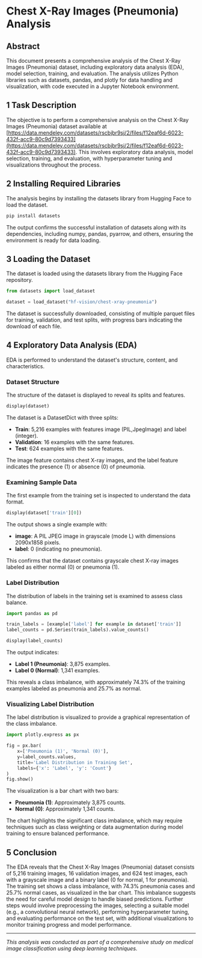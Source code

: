 # Chest X-Ray Images (Pneumonia) Analysis

## Abstract

This document presents a comprehensive analysis of the Chest X-Ray Images (Pneumonia) dataset, including exploratory data analysis (EDA), model selection, training, and evaluation. The analysis utilizes Python libraries such as datasets, pandas, and plotly for data handling and visualization, with code executed in a Jupyter Notebook environment.

## 1 Task Description

The objective is to perform a comprehensive analysis on the Chest X-Ray Images (Pneumonia) dataset available at [https://data.mendeley.com/datasets/rscbjbr9sj/2/files/f12eaf6d-6023-432f-acc9-80c9d7393433](https://data.mendeley.com/datasets/rscbjbr9sj/2/files/f12eaf6d-6023-432f-acc9-80c9d7393433). This involves exploratory data analysis, model selection, training, and evaluation, with hyperparameter tuning and visualizations throughout the process.

## 2 Installing Required Libraries

The analysis begins by installing the datasets library from Hugging Face to load the dataset.

```bash
pip install datasets
```

The output confirms the successful installation of datasets along with its dependencies, including numpy, pandas, pyarrow, and others, ensuring the environment is ready for data loading.

## 3 Loading the Dataset

The dataset is loaded using the datasets library from the Hugging Face repository.

```python
from datasets import load_dataset

dataset = load_dataset("hf-vision/chest-xray-pneumonia")
```

The dataset is successfully downloaded, consisting of multiple parquet files for training, validation, and test splits, with progress bars indicating the download of each file.

## 4 Exploratory Data Analysis (EDA)

EDA is performed to understand the dataset's structure, content, and characteristics.

### Dataset Structure

The structure of the dataset is displayed to reveal its splits and features.

```python
display(dataset)
```

The dataset is a DatasetDict with three splits:

- **Train**: 5,216 examples with features image (PIL,JpegImage) and label (integer).
- **Validation**: 16 examples with the same features.
- **Test**: 624 examples with the same features.

The image feature contains chest X-ray images, and the label feature indicates the presence (1) or absence (0) of pneumonia.

### Examining Sample Data

The first example from the training set is inspected to understand the data format.

```python
display(dataset['train'][0])
```

The output shows a single example with:

- **image**: A PIL JPEG image in grayscale (mode L) with dimensions 2090x1858 pixels.
- **label**: 0 (indicating no pneumonia).

This confirms that the dataset contains grayscale chest X-ray images labeled as either normal (0) or pneumonia (1).

### Label Distribution

The distribution of labels in the training set is examined to assess class balance.

```python
import pandas as pd

train_labels = [example['label'] for example in dataset['train']]
label_counts = pd.Series(train_labels).value_counts()

display(label_counts)
```

The output indicates:

- **Label 1 (Pneumonia)**: 3,875 examples.
- **Label 0 (Normal)**: 1,341 examples.

This reveals a class imbalance, with approximately 74.3% of the training examples labeled as pneumonia and 25.7% as normal.

### Visualizing Label Distribution

The label distribution is visualized to provide a graphical representation of the class imbalance.

```python
import plotly.express as px

fig = px.bar(
    x=['Pneumonia (1)', 'Normal (0)'], 
    y=label_counts.values, 
    title='Label Distribution in Training Set', 
    labels={'x': 'Label', 'y': 'Count'}
)
fig.show()
```

The visualization is a bar chart with two bars:

- **Pneumonia (1)**: Approximately 3,875 counts.
- **Normal (0)**: Approximately 1,341 counts.

The chart highlights the significant class imbalance, which may require techniques such as class weighting or data augmentation during model training to ensure balanced performance.

## 5 Conclusion

The EDA reveals that the Chest X-Ray Images (Pneumonia) dataset consists of 5,216 training images, 16 validation images, and 624 test images, each with a grayscale image and a binary label (0 for normal, 1 for pneumonia). The training set shows a class imbalance, with 74.3% pneumonia cases and 25.7% normal cases, as visualized in the bar chart. This imbalance suggests the need for careful model design to handle biased predictions. Further steps would involve preprocessing the images, selecting a suitable model (e.g., a convolutional neural network), performing hyperparameter tuning, and evaluating performance on the test set, with additional visualizations to monitor training progress and model performance.

---

*This analysis was conducted as part of a comprehensive study on medical image classification using deep learning techniques.*
